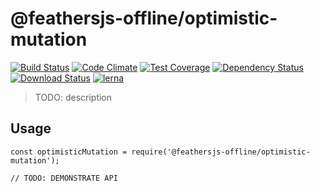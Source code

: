 # @feathersjs-offline/optimistic-mutation
[![Build Status](https://travis-ci.org/mhillerstrom/feathersjs-offline-optimistic-mutation.png?branch=master)](https://travis-ci.org/mhillerstrom/feathersjs-offline-optimistic-mutation)
[![Code Climate](https://codeclimate.com/github/mhillerstrom/feathersjs-offline-optimistic-mutation/badges/gpa.svg)](https://codeclimate.com/github/mhillerstrom/feathersjs-offline-optimistic-mutation)
[![Test Coverage](https://codeclimate.com/github/mhillerstrom/feathersjs-offline-optimistic-mutation/badges/coverage.svg)](https://codeclimate.com/github/mhillerstrom/feathersjs-offline-optimistic-mutation/coverage)
[![Dependency Status](https://img.shields.io/david/mhillerstrom/feathersjs-offline-optimistic-mutation.svg?style=flat-square)](https://david-dm.org/mhillerstrom/feathersjs-offline-optimistic-mutation)
[![Download Status](https://img.shields.io/npm/dm/feathersjs-offline-optimistic-mutation.svg?style=flat-square)](https://www.npmjs.com/package/feathersjs-offline-optimistic-mutation)
[![lerna](https://img.shields.io/badge/maintained%20with-lerna-cc00ff.svg)](https://lerna.js.org/)

> TODO: description

## Usage

```
const optimisticMutation = require('@feathersjs-offline/optimistic-mutation');

// TODO: DEMONSTRATE API
```

